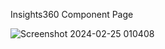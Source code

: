 Insights360 
Component Page

![Screenshot 2024-02-25 010408](https://github.com/chaitanyaa1512/Insights360/assets/94222140/ba76cbb0-58d7-4321-bfbf-cc733e9fa119)
